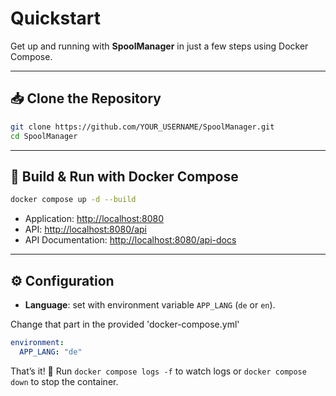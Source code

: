 # Quickstart

Get up and running with **SpoolManager** in just a few steps using Docker Compose.

---

## 📥 Clone the Repository

```bash
git clone https://github.com/YOUR_USERNAME/SpoolManager.git
cd SpoolManager
```

---

## 🐳 Build & Run with Docker Compose

```bash
docker compose up -d --build
```

* Application: [http://localhost:8080](http://localhost:8080)
* API: [http://localhost:8080/api](http://localhost:8080/api)
* API Documentation: [http://localhost:8080/api-docs](http://localhost:8080/api-docs)

---

## ⚙️ Configuration

* **Language**: set with environment variable `APP_LANG` (`de` or `en`).

Change that part in the provided 'docker-compose.yml'
```yaml
environment:
  APP_LANG: "de"
```


That’s it! 🎉 Run `docker compose logs -f` to watch logs or `docker compose down` to stop the container.









